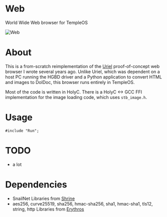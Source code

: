 # Web

World Wide Web browser for TempleOS

![Web](https://git.checksum.fail/alec/Web/raw/branch/master/example.png?)

# About

This is a from-scratch reimplementation of the [Uriel](https://git.checksum.fail/alec/uriel) proof-of-concept web browser I wrote several years ago. Unlike Uriel, which was dependent on a host PC running the HGBD driver and a Python application to convert HTML and images to DolDoc, this browser runs entirely in TempleOS.

Most of the code is written in HolyC. There is a HolyC <-> GCC FFI implementation for the image loading code, which uses `stb_image.h`.

# Usage

`#include "Run";`

# TODO

- a lot

# Dependencies

- SnailNet Libraries from [Shrine](https://github.com/minexew/Shrine)
- aes256, curve25519, sha256, hmac-sha256, sha1, hmac-sha1, tls12, string, http Libraries from [Erythros](https://git.checksum.fail/alec/erythros)
